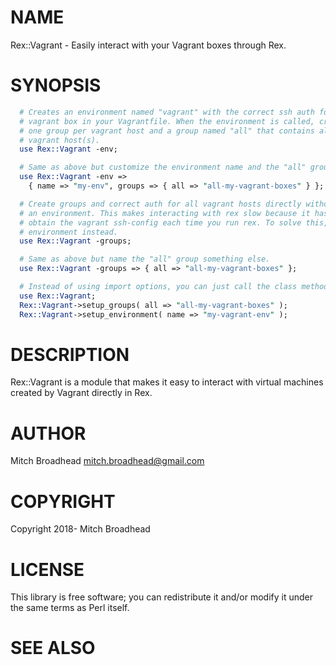 # NAME

Rex::Vagrant - Easily interact with your Vagrant boxes through Rex.

# SYNOPSIS

```perl
  # Creates an environment named "vagrant" with the correct ssh auth for each
  # vagrant box in your Vagrantfile. When the environment is called, creates
  # one group per vagrant host and a group named "all" that contains all
  # vagrant host(s).
  use Rex::Vagrant -env;

  # Same as above but customize the environment name and the "all" group name
  use Rex::Vagrant -env =>
    { name => "my-env", groups => { all => "all-my-vagrant-boxes" } };

  # Create groups and correct auth for all vagrant hosts directly without using
  # an environment. This makes interacting with rex slow because it has to
  # obtain the vagrant ssh-config each time you run rex. To solve this, use an
  # environment instead.
  use Rex::Vagrant -groups;

  # Same as above but name the "all" group something else.
  use Rex::Vagrant -groups => { all => "all-my-vagrant-boxes" };

  # Instead of using import options, you can just call the class methods directly:
  use Rex::Vagrant;
  Rex::Vagrant->setup_groups( all => "all-my-vagrant-boxes" );
  Rex::Vagrant->setup_environment( name => "my-vagrant-env" );
```

# DESCRIPTION

Rex::Vagrant is a module that makes it easy to interact with virtual machines created by Vagrant directly in Rex.

# AUTHOR

Mitch Broadhead <mitch.broadhead@gmail.com>

# COPYRIGHT

Copyright 2018- Mitch Broadhead

# LICENSE

This library is free software; you can redistribute it and/or modify
it under the same terms as Perl itself.

# SEE ALSO
